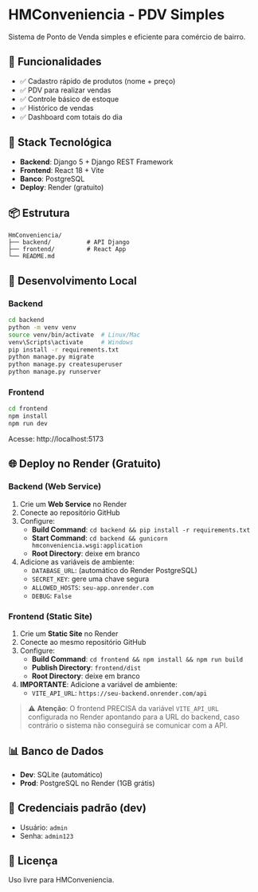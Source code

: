 # HMConveniencia - PDV Simples

Sistema de Ponto de Venda simples e eficiente para comércio de bairro.

## 🎯 Funcionalidades

- ✅ Cadastro rápido de produtos (nome + preço)
- ✅ PDV para realizar vendas
- ✅ Controle básico de estoque
- ✅ Histórico de vendas
- ✅ Dashboard com totais do dia

## 🚀 Stack Tecnológica

- **Backend**: Django 5 + Django REST Framework
- **Frontend**: React 18 + Vite
- **Banco**: PostgreSQL
- **Deploy**: Render (gratuito)

## 📦 Estrutura

```
HmConveniencia/
├── backend/          # API Django
├── frontend/         # React App
└── README.md
```

## 🔧 Desenvolvimento Local

### Backend
```bash
cd backend
python -m venv venv
source venv/bin/activate  # Linux/Mac
venv\Scripts\activate     # Windows
pip install -r requirements.txt
python manage.py migrate
python manage.py createsuperuser
python manage.py runserver
```

### Frontend
```bash
cd frontend
npm install
npm run dev
```

Acesse: http://localhost:5173

## 🌐 Deploy no Render (Gratuito)

### Backend (Web Service)
1. Crie um **Web Service** no Render
2. Conecte ao repositório GitHub
3. Configure:
   - **Build Command**: `cd backend && pip install -r requirements.txt`
   - **Start Command**: `cd backend && gunicorn hmconveniencia.wsgi:application`
   - **Root Directory**: deixe em branco
4. Adicione as variáveis de ambiente:
   - `DATABASE_URL`: (automático do Render PostgreSQL)
   - `SECRET_KEY`: gere uma chave segura
   - `ALLOWED_HOSTS`: `seu-app.onrender.com`
   - `DEBUG`: `False`

### Frontend (Static Site)
1. Crie um **Static Site** no Render
2. Conecte ao mesmo repositório GitHub
3. Configure:
   - **Build Command**: `cd frontend && npm install && npm run build`
   - **Publish Directory**: `frontend/dist`
   - **Root Directory**: deixe em branco
4. **IMPORTANTE**: Adicione a variável de ambiente:
   - `VITE_API_URL`: `https://seu-backend.onrender.com/api`

> ⚠️ **Atenção**: O frontend PRECISA da variável `VITE_API_URL` configurada no Render apontando para a URL do backend, caso contrário o sistema não conseguirá se comunicar com a API.

## 📊 Banco de Dados

- **Dev**: SQLite (automático)
- **Prod**: PostgreSQL no Render (1GB grátis)

## 🔐 Credenciais padrão (dev)

- Usuário: `admin`
- Senha: `admin123`

## 📝 Licença

Uso livre para HMConveniencia.
